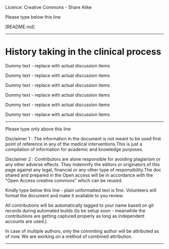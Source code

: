 Licence: Creative Commons - Share Alike

Please type below this line

[README.md]

-----------------------------

# History taking in the clinical process #

Dummy text - replace with actual discussion items

Dummy text - replace with actual discussion items

Dummy text - replace with actual discussion items

Dummy text - replace with actual discussion items

Dummy text - replace with actual discussion items

Dummy text - replace with actual discussion items



-----------------------------

Please type only above this line

Disclaimer 1 :
The information in the document is not meant to be used first point of reference in any of the medical interventions.This is just a compilation of information for academic and knowledge purposes.

Disclaimer 2 :
Contributors are alone responsible for avoiding plagiarism or any other adverse effects. They indemnify the editors or originators of this page against any legal, financial or any other type of responsibility.The doc shared and prepared in the Open access will be in accordance with the "Open Access creative commons" which can be reused.

Kindly type below this line - plain unformatted text is fine.
Volunteers will format the document and make it available to you review.

All contributions will be automatically tagged to your name based on git records during automated builds (to be setup soon -
meanwhile the contributions are getting captured properly as long as independent accounts are used.). 

In case of multiple authors, only the commiting author will be attributed as of now. We are working on a method of 
combined attribution.

----------------------------------------------------------------

